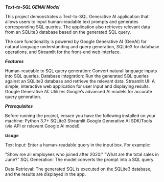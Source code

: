 ***Text-to-SQL GENAI Model***


This project demonstrates a Text-to-SQL Generative AI application that allows users to input human-readable text prompts and generates corresponding SQL queries. The application also retrieves relevant data from an SQLite3 database based on the generated SQL query.

The core functionality is powered by Google Generative AI (GenAI) for natural language understanding and query generation, SQLite3 for database operations, and Streamlit for the front-end web interface.

***Features***


Human-readable to SQL query generation: Convert natural language inputs into SQL queries.
Database integration: Run the generated SQL queries against an SQLite3 database and retrieve the relevant data.
Streamlit UI: A simple, interactive web application for user input and displaying results.
Google Generative AI: Utilizes Google’s advanced AI models for accurate query generation.

***Prerequisites***


Before running the project, ensure you have the following installed on your machine:
Python 3.7+
SQLite3
Streamlit
Google Generative AI SDK/Tools (via API or relevant Google AI model)


***Usage***


Text Input: Enter a human-readable query in the input box. For example:

"Show me all employees who joined after 2020."
"What are the total sales in June?"
SQL Generation: The model converts the prompt into a SQL query.

Data Retrieval: The generated SQL is executed on the SQLite3 database, and the results are displayed in the app.
